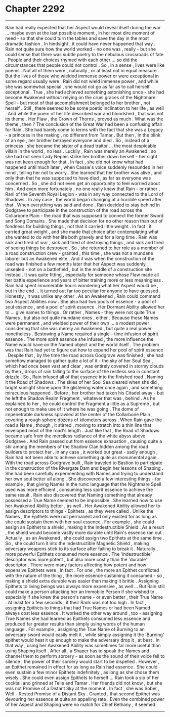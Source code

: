
# Chapter 2292


---

Rain had really expected that her Aspect would reveal itself during the war … maybe even at the last possible moment , in her most dire moment of need - so that she could turn the tables and save the day in the most dramatic fashion .
In hindsight , it could have never happened that way .
Rain not quite sure how the world worked - no one was , really - but she could sense that there was subtle poetry to the nebulous crossroads of fate . People and their choices rhymed with each other … so did the circumstances that people could not control . So , in a sense , lives were like poems .
Not all of them were , naturally , or at least not in equal measure . But the lives of those who wielded immense power or were exceptional in some regard usually were .
Rain did not wield immense power , and while she was somewhat special , she would not go as far as to call herself exceptional . True , she had achieved something astonishing once - she had become Awakened without relying on the cruel graces of the Nightmare Spell - but most of that accomplishment belonged to her brother , not herself .
Still , there seemed to be some poetic inclination to her life , as well . And while the poem of her life described war and bloodshed , that was not its theme .
Her Flaw , the Crown of Thorns , proved as much .
What was the theme , then ?
The conclusion of the Great War had been a confusing affair for Rain . She had barely come to terms with the fact that she was a Legacy - a princess in the making , no different from Tamar . But then , in the blink of an eye , her brother betrayed everyone and died .
So , instead of a princess , she became the sister of a dead traitor … the most despicable villain in the world , no less .
Luckily , Rain was merely an Awakened , so she had not seen Lady Nephis strike her brother down herself - her sight was not keen enough for that . In fact , she did not know what had happened until much later , when Cassie's voice suddenly resounded in her mind , telling her not to worry . She learned that her brother was alive , and only then that he was supposed to have died , as far as everyone was concerned . So , she did not even get an opportunity to feel worried about him .
And even more fortunately , no one really knew that Rain - or rather , Rani of the Seventh Royal Legion - was in any way connected to the Lord of Shadows .
In any case , the world began changing at a horrible speed after that . When everything was said and done , Rain decided to stay behind in Godgrave to participate in the construction of the road across the Collarbone Plain - the road that was supposed to connect the former Sword and Song Domains . She made that decision for no other reason than out of fondness for building things , not that it carried little weight . In fact , it carried great weight , and she made that choice after contemplating what she wanted to do with her life both gravely and for a long time .
Rain was sick and tired of war , sick and tired of destroying things , and sick and tired of seeing things be destroyed .
So , she returned to her role as a member of a road construction crew - granted , this time , she was not a mundane laborer but an Awakened elite .
And it was when the construction of the road was finished a few months later that her Aspect was suddenly unsealed - not on a battlefield , but in the middle of a construction site instead .
It was quite fitting , especially for someone whose Flaw made all her battle experience and years of bitter training more or less meaningless .
Rain had spent innumerable hours wondering what her Aspect would be , but in the end … it turned out far too peculiar for anyone to have guessed .
Honestly , it was unlike any other .
As an Awakened , Rain could command two Aspect Abilities now . She also had two pools of essence - a pool of soul essence , and a pool of spirit essence .
Her Dormant Ability allowed her to … give names to things . Or rather , Names - they were not quite True Names , but also not quite mundane ones , either . Because these Names were permanent , and wielded power of their own … a modest power , considering that she was merely an Awakened , but quite a real power nonetheless .
Bestowing a Name required a single - time infusion of spirit essence . The more spirit essence she infused , the more influence the Name would have on the Named object and the world itself .
The problem was that Rain had yet to figure out how to expand her pool of spirit essence . Despite that , by the time the road across Godgrave was finished , she had somehow managed to gather quite a lot of it - the sky of her Soul Sea , which had once been vast and clear , was entirely covered in stormy clouds by then , drops of rain falling to the surface of the restless sea in constant drizzle .
So , Rain infused all of that essence into the finished road , Naming it the Road of Shadows .
The skies of her Soul Sea cleared when she did , bright sunlight shone upon the glistening water once again , and something miraculous happened .
Before , her brother had taken his Citadel away - but he left the Shadow Realm Fragment , whatever that was , behind . As he explained to her , he could control the Fragment a little as a Supreme , but not enough to make use of it where he was going .
The dome of impenetrable darkness sprawled at the center of the Collarbone Plain , covering a rough sphere dozens of kilometers across . When Rain gave the road a Name , though , it stirred , moving to stretch into a thin line that enveloped most of the road's length .
Just like that , the Road of Shadows became safe from the merciless radiance of the white abyss above Godgrave .
And Rain passed out from essence exhaustion , causing quite a stir among the members of the Shadow Clan hidden among the road builders to protect her .
In any case , it worked out great - sadly enough , Rain had not been able to achieve something quite as monumental again . With the road across Godgrave built , Rain traveled to Bastion to participate in the construction of the Rivergate Dam and begin her lessons of Shaping .
She had been carefully experimenting with Names and trying to understand her own soul better all along . She discovered a few interesting things - for example , that giving Names in the runic language that the Nightmare Spell used was more efficient , consuming less spirit essence to achieve the same result .
Rain also discovered that Naming something that already possessed a True Name seemed to be impossible . She learned how to use her Awakened Ability better , as well .
Her Awakened Ability allowed her to assign descriptors to things - Epithets , as they were called . Unlike the Names , the Epithets were not permanent and only existed for as long as she could sustain them with her soul essence .
For example , she could assign an Epithet to a shield , making it the Indestructible Shield . As a result , the shield would become vastly more durable until Rain's essence ran out . Actually , as an Awakened , she could assign two Epithets at the same time . So , she could turn it into the Indestructible Magnetic Shield , making adversary weapons stick to its surface after failing to break it .
Naturally , more powerful Epithets consumed more essence . The 'indestructible' descriptor was more potent , but also more costly than the 'durable' descriptor .
There were many factors affecting how potent and how expensive Epithets were , in fact . For one , the more an Epithet conflicted with the nature of the thing , the more essence sustaining it consumed - so , making a shield extra durable was easier than making it brittle . Assigning Epithets to living beings was always more expensive , as well …
But Rain still could make a person attacking her an Immobile Person if she wished to , especially if she knew the person's name - or even better , their True Name . At least for a few seconds , if their Rank was not too high .
In fact , assigning Epithets to things that had True Names or had been Named always cost less essence .
It worked the other way around , too - assigning True Names she had learned as Epithets consumed less essence and produced far greater results than simply using words of the human language .
For example , assigning the True Name of Burning to an adversary sword would easily melt it , while simply assigning it the 'Burning' epithet would heat it up enough to make the adversary drop it , at best .
In that way , using her Awakened Ability was sometimes far more useful than using Shaping itself . After all , a Shaper has to speak the Names and channel them to perform sorcery - as soon as the sound of their voice fell to silence , the power of their sorcery would start to be dispelled . However , an Epithet remained in effect for as long as Rain had essence .
She could even sustain a few minor Epithets indefinitely , as long as she chose them wisely .
She could even assign Epithets to herself …
Rain took a sip of her cocktail and grinned at Telle and Tamar .
Her friends did not know , but she was not Promise of a Distant Sky at the moment .
In fact , she was Sober , Well - Rested Promise of a Distant Sky .
Granted , that second Epithet was devouring her essence at quite an appalling rate .
Even the combined power of her Aspect and Shaping were no match for Chief Bethany , it seemed .

---

